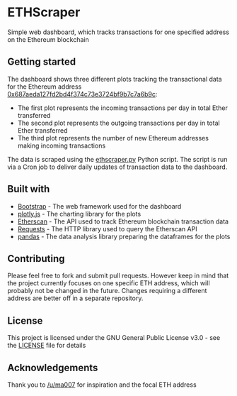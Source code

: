 # ETHScraper
Simple web dashboard, which tracks transactions for one specified address on the Ethereum blockchain
## Getting started
The dashboard shows three different plots tracking the transactional data for the Ethereum address [0x687aeda127fd2bd4f374c73e3724bf9b7c7a6b9c](https://etherscan.io/txs?a=0x687aeda127fd2bd4f374c73e3724bf9b7c7a6b9c&p=1):
- The first plot represents the incoming transactions per day in total Ether transferred
- The second plot represents the outgoing transactions per day in total Ether transferred
- The third plot represents the number of new Ethereum addresses making incoming transactions

The data is scraped using the [ethscraper.py](ethscraper.py) Python script. The script is run via a Cron job to deliver daily updates of transaction data to the dashboard.
## Built with
- [Bootstrap](https://getbootstrap.com/) - The web framework used for the dashboard
- [plotly.js](https://plot.ly/javascript/) - The charting library for the plots
- [Etherscan](https://etherscan.io/apis/) - The API used to track Ethereum blockchain transaction data
- [Requests](http://docs.python-requests.org/en/master/) - The HTTP library used to query the Etherscan API
- [pandas](http://pandas.pydata.org/) - The data analysis library preparing the dataframes for the plots
## Contributing
Please feel free to fork and submit pull requests. However keep in mind that the project currently focuses on one specific ETH address, which will probably not be changed in the future. Changes requiring a different address are better off in a separate repository.
## License
This project is licensed under the GNU General Public License v3.0 - see the [LICENSE](LICENSE) file for details
## Acknowledgements
Thank you to [/u/ma007](https://www.reddit.com/user/ma007) for inspiration and the focal ETH address

